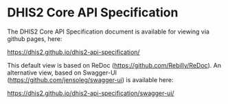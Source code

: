 # DHIS2 Core API Specification
The DHIS2 Core API Specification document is available for viewing via github pages, here:

https://dhis2.github.io/dhis2-api-specification/

This default view is based on ReDoc (https://github.com/Rebilly/ReDoc). An alternative view, based on Swagger-UI (https://github.com/jensoleg/swagger-ui) is available here:

https://dhis2.github.io/dhis2-api-specification/swagger-ui/
